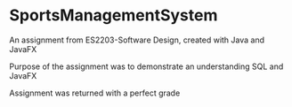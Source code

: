 # SportsManagementSystem
An assignment from ES2203-Software Design, created with Java and JavaFX

Purpose of the assignment was to demonstrate an understanding SQL and JavaFX

Assignment was returned with a perfect grade
